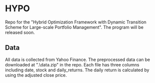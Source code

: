 # HYPO
Repo for the "Hybrid Optimization Framework with Dynamic Transition Scheme for Large-scale Portfolio Management". The program will be released soon.

## Data 
All data is collected from Yahoo Finance. The preprocessed data can be downloaded at ".\data.zip" in the repo. Each file has three columns including date, stock and daily_returns. The daily return is calculated by using the adjusted close price.


